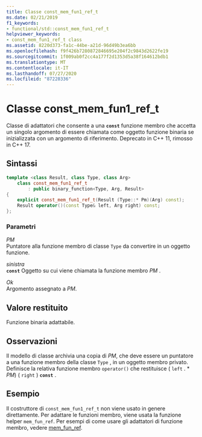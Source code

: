 ```yaml
---
title: Classe const_mem_fun1_ref_t
ms.date: 02/21/2019
f1_keywords:
- functional/std::const_mem_fun1_ref_t
helpviewer_keywords:
- const_mem_fun1_ref_t class
ms.assetid: 8220d373-fa1c-44be-a21d-96d49b3ea6bb
ms.openlocfilehash: f9f426b7280872846695e204f2c9843d2622fe19
ms.sourcegitcommit: 1f009ab0f2cc4a177f2d1353d5a38f164612bdb1
ms.translationtype: MT
ms.contentlocale: it-IT
ms.lasthandoff: 07/27/2020
ms.locfileid: "87228336"
---
```

# <a name="const_mem_fun1_ref_t-class"></a>Classe const_mem_fun1_ref_t

Classe di adattatori che consente a una **`const`** funzione membro che accetta un singolo argomento di essere chiamata come oggetto funzione binaria se inizializzata con un argomento di riferimento. Deprecato in C++ 11, rimosso in C++ 17.

## <a name="syntax"></a>Sintassi

```cpp
template <class Result, class Type, class Arg>
    class const_mem_fun1_ref_t
        : public binary_function<Type, Arg, Result>
{
    explicit const_mem_fun1_ref_t(Result (Type::* Pm)(Arg) const);
    Result operator()(const Type& left, Arg right) const;
};
```

### <a name="parameters"></a>Parametri

*PM*\
Puntatore alla funzione membro di classe `Type` da convertire in un oggetto funzione.

*sinistra*\
**`const`** Oggetto su cui viene chiamata la funzione membro *PM* .

*Ok*\
Argomento assegnato a *PM*.

## <a name="return-value"></a>Valore restituito

Funzione binaria adattabile.

## <a name="remarks"></a>Osservazioni

Il modello di classe archivia una copia di *PM*, che deve essere un puntatore a una funzione membro della classe `Type` , in un oggetto membro privato. Definisce la relativa funzione membro `operator()` che restituisce ( `left` . \* *PM*) ( `right` ) **`const`** .

## <a name="example"></a>Esempio

Il costruttore di `const_mem_fun1_ref_t` non viene usato in genere direttamente. Per adattare le funzioni membro, viene usata la funzione helper `mem_fun_ref`. Per esempi di come usare gli adattatori di funzione membro, vedere [mem_fun_ref](../standard-library/functional-functions.md#mem_fun_ref).
